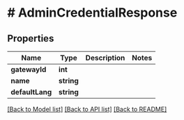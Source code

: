 # # AdminCredentialResponse

## Properties

Name | Type | Description | Notes
------------ | ------------- | ------------- | -------------
**gatewayId** | **int** |  | 
**name** | **string** |  | 
**defaultLang** | **string** |  | 

[[Back to Model list]](../../README.md#documentation-for-models) [[Back to API list]](../../README.md#documentation-for-api-endpoints) [[Back to README]](../../README.md)


